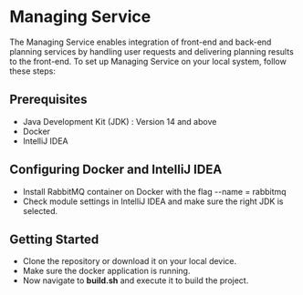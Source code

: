 # Managing Service
The Managing Service enables integration of front-end and
back-end planning services by handling user requests and delivering planning results to the front-end. 
To set up Managing Service on your local system, follow these steps:

## Prerequisites
- Java Development Kit (JDK) : Version 14 and above
- Docker
- IntelliJ IDEA

## Configuring Docker and IntelliJ IDEA

- Install RabbitMQ container on Docker with the flag --name = rabbitmq
- Check module settings in IntelliJ IDEA and make sure the right JDK is selected.

## Getting Started

- Clone the repository or download it on your local device.
- Make sure the docker application is running.
- Now navigate to **build.sh** and execute it to build the project.
